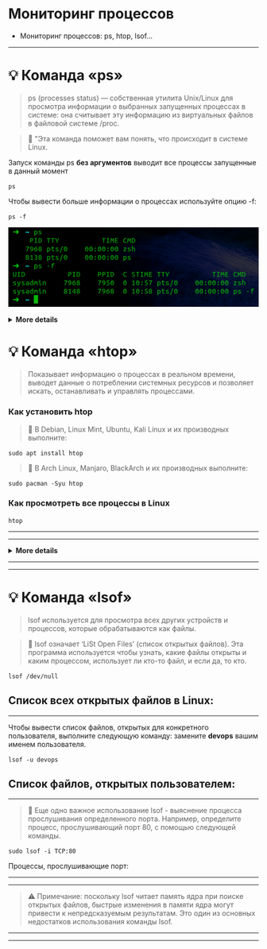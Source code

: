 #  Мониторинг процессов
- Мониторинг процессов: ps, htop, lsof...
---
# :bulb:  Команда «ps»

> ps (processes status) — собственная утилита Unix/Linux для просмотра информации о выбранных запущенных процессах в системе: она считывает эту информацию из виртуальных файлов в файловой системе /proc. 

> :mag_right: "Эта команда поможет вам понять, что происходит в системе Linux.

Запуск команды ps **без аргументов** выводит все процессы запущенные в данный момент
```
ps
```
Чтобы вывести больше информации о процессах используйте опцию -f:
```
ps -f
```

<p align="center" width="100%">
    <img src="https://github.com/airgedon/DevOps/blob/main/Operating_System/Linux/Linux%20CLI/PNG/Screenshot%20from%202022-08-15%2011-00-27.png"> 
</p>

<details>
<summary><b>More details</b></summary>
- UID - пользователь, от имени которого запущен процесс;
- ID - идентификатор процесса;
- PPID - идентификатор родительского процесса; 
- C - процент времени CPU, используемого процессом;
- STIME - время запуска процесса;
- TTY - терминал, из которого запущен процесс;
- TIME - общее время процессора, затраченное на выполнение процессора;
- CMD - команда запуска процессора;
- LWP - показывает потоки процессора;
- PRI - приоритет процесса.
</details>
 
# :bulb:  Команда «htop»

> Показывает информацию о процессах в реальном времени, выводет данные о потреблении системных ресурсов и позволяет искать, останавливать и управлять процессами.

### Как установить htop

> :mag_right: В Debian, Linux Mint, Ubuntu, Kali Linux и их производных выполните:
```
sudo apt install htop
```
> :mag_right: В Arch Linux, Manjaro, BlackArch и их производных выполните:
```
sudo pacman -Syu htop
```
### Как просмотреть все процессы в Linux
```
htop
```
---
---

<details>
<summary><b>More details</b></summary>
* Позволяет выбирать несколько процессов из списка:
  * клавиша пробел — выделение одного процесса;
  * клавиша C— выделение процесса и всех его дочерних процессов;
  * клавиша U — отменить выделение;
* Позволяет выполнять поиск по pid (клавиши цифр) или по имени процесса (клавиши / и );
* Позволяет просматривать открытые процессом файлы (клавиша l) (аналог функционала утилиты lsof);
* Позволяет следить за системными вызовами процесса (клавиша s) (аналог функционала утилиты strace (англ.));
* Позволяет следить за системными вызовами процесса (клавиша s) (аналог функционала утилиты strace (англ.));
* Позволяет просматривать процессы, запущенные от имени одного пользователя (клавиша u);
* Может выводить процессы в виде дерева (клавиша t) (аналог функционала утилиты pstree (англ.));
* Может показывать потоки процессов пользователя (клавиша H) и потоки ядра (клавиша K);
* Использует CSI коды для разукрашивания выводимого текста.
 </details>
 
---
---

# :bulb: Команда «lsof»

> lsof используется для просмотра всех других устройств и процессов, которые обрабатываются как файлы.

> :mag_right: lsof означает ‘LiSt Open Files’ (список открытых файлов). Эта программа используется чтобы узнать, какие файлы открыты и каким процессом, использует ли кто-то файл, и если да, то кто. 

```
lsof /dev/null
```
Список всех открытых файлов в Linux:
---
---
Чтобы вывести список файлов, открытых для конкретного пользователя, выполните следующую команду: замените **devops** вашим именем пользователя.
```
lsof -u devops
```
Список файлов, открытых пользователем:
---
---
> :mag_right: Еще одно важное использование lsof - выяснение процесса прослушивания определенного порта. Например, определите процесс, прослушивающий порт 80, с помощью следующей команды.

```
sudo lsof -i TCP:80
```
Процессы, прослушивающие порт:

---
---

> :warning: Примечание: поскольку lsof читает память ядра при поиске открытых файлов, быстрые изменения в памяти ядра могут привести к непредсказуемым результатам. Это один из основных недостатков использования команды lsof.

---
---
